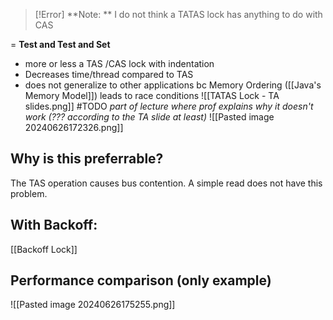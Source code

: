 > [!Error]
> **Note: ** I do not think a TATAS lock has anything to do with CAS 

= **Test and Test and Set**
- more or less a TAS /CAS lock with indentation
- Decreases time/thread compared to TAS
- does not generalize to other applications bc Memory Ordering ([[Java's Memory Model]]) leads to race conditions 
![[TATAS Lock - TA slides.png]]
#TODO *part of lecture where prof explains why it doesn't work (??? according to the TA slide at least)*
![[Pasted image 20240626172326.png]]
## Why is this preferrable?
The TAS operation causes bus contention. A simple read does not have this problem.

## With Backoff:
[[Backoff Lock]]

## Performance comparison (only example)
![[Pasted image 20240626175255.png]]